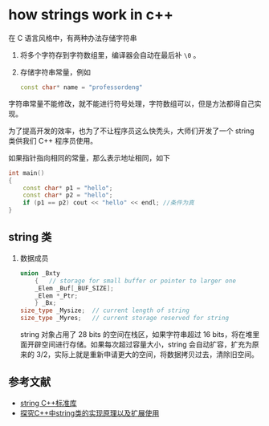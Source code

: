 # how strings work in c++

在 C 语言风格中，有两种办法存储字符串

1. 将多个字符存到字符数组里，编译器会自动在最后补 `\0` 。

2. 存储字符串常量，例如

   ```c++
   const char* name = "professordeng"
   ```

字符串常量不能修改，就不能进行符号处理，字符数组可以，但是方法都得自己实现。

为了提高开发的效率，也为了不让程序员这么快秃头，大师们开发了一个 string 类供我们 C++ 程序员使用。

如果指针指向相同的常量，那么表示地址相同，如下

```c++
int main()
{
	const char* p1 = "hello";
	const char* p2 = "hello";
	if (p1 == p2) cout << "hello" << endl; //条件为真
}
```



## string 类

1. 数据成员

   ```c++
   union _Bxty
       {   // storage for small buffer or pointer to larger one
       _Elem _Buf[_BUF_SIZE];
       _Elem *_Ptr;
       } _Bx; 
   size_type _Mysize;  // current length of string
   size_type _Myres;   // current storage reserved for string
   ```

   string 对象占用了 28 bits 的空间在栈区，如果字符串超过 16 bits，将在堆里面开辟空间进行存储。如果每次超过容量大小，string 会自动扩容，扩充为原来的 3/2，实际上就是重新申请更大的空间，将数据拷贝过去，清除旧空间。


## 参考文献

- [string C++标准库](https://zh.wikipedia.org/wiki/String_(C%2B%2B%E6%A0%87%E5%87%86%E5%BA%93))
- [探究C++中string类的实现原理以及扩展使用](https://www.jb51.net/article/76556.htm)

